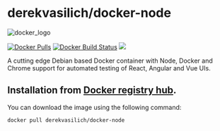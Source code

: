 derekvasilich/docker-node
=========================

![docker_logo](https://raw.githubusercontent.com/derekvasilich/docker-lamp/master/docker_139x115.png)

[![Docker Pulls](https://img.shields.io/docker/pulls/derekvasilich/lamp.svg?style=plastic)](https://hub.docker.com/r/derekvasilich/docker-node/)
[![Docker Build Status](https://img.shields.io/docker/build/derekvasilich/lamp.svg?style=plastic)](https://hub.docker.com/r/derekvasilich/docker-node/builds/)
[![](https://images.microbadger.com/badges/image/derekvasilich/lamp.svg)](https://microbadger.com/images/derekvasilich/docker-node "derekvasilich/docker-node")

A cutting edge Debian based Docker container with Node, Docker and Chrome support for automated testing of React, Angular and Vue UIs.

Installation from [Docker registry hub](https://registry.hub.docker.com/r/derekvasilich/docker-node/).
----

You can download the image using the following command:

```bash
docker pull derekvasilich/docker-node
```

